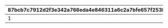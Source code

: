 |87bcb7c7912d2f3e342a766eda4e846311a6c2a7bfe657f253b853c40e15cd6f|9af7aa1aa339d26c9966f848530f0dc16f07d65f3e97aeacd178c8f0d39eabae|7d68f04067e37c7077096d158456f7b3dc967265e029d1758041f4dddcc524b6|d12a61e123de9100eb7f05c140063183664a6567c36bfa09dcc02e8607d5594f|
| --- | --- | --- | --- |
|1|2023/07/01 05:00:00|2030/08/01 14:59:59|300|